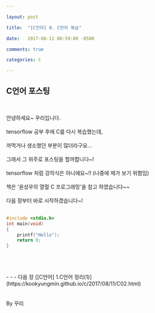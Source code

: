 ```yaml
---

layout: post

title:  "[C언어] 0. C언어 복습"

date:   2017-08-11 08:59:00 -0500

comments: true

categories: C

---
```


## C언어 포스팅
<br>

안녕하세요~ 꾸리입니다.
<br>
<br>
tensorflow 공부 후에 C를 다시 복습했는데, 
<br>
<br>
까먹거나 생소했던 부분이 많더라구요...
<br>
<br>
그래서 그 위주로 포스팅을 할까합니다~! 
<br>
<br>
tensorflow 처럼 강의식은 아니에요~!! (나중에 제가 보기 위함임)
<br>
<br>
책은 '윤성우의 열혈 C 프로그래밍'을 참고 하였습니다~~
<br>
<br>
다음 장부터 바로 시작하겠습니다~!
<br>
<br>
``` C++
#include <stdio.h>
int main(void)
{
	printf("Hello");
	return 0;
}
```
<br>
<br>
<br>
- - -
다음 장 [[C언어] 1.C언어 정리(1)](https://kookyungmin.github.io/c/2017/08/11/C02.html)
<br>
<br>
<br>
By 꾸리
